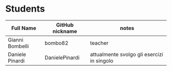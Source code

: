 # Students

| Full Name | GitHub nickname | notes |
| --------- | --------------- | ----- |
| Gianni Bombelli | bombo82 |  teacher |
| Daniele Pinardi | DanielePinardi | attualmente svolgo gli esercizi in singolo |
